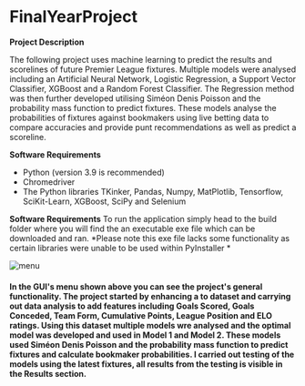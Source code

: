 # FinalYearProject


**Project Description**

The following project uses machine learning to predict the results and scorelines of future Premier League fixtures. Multiple models were analysed including an Artificial Neural Network, Logistic Regression, a Support Vector Classifier, XGBoost and a Random Forest Classifier. The Regression method was then further developed utilising Siméon Denis Poisson and the probability mass function to predict fixtures. These models analyse the probabilities of fixtures against bookmakers using live betting data to compare accuracies and provide punt recommendations as well as predict a scoreline.

**Software Requirements**

- Python (version 3.9 is recommended)
- Chromedriver
- The Python libraries TKinker, Pandas, Numpy, MatPlotlib, Tensorflow, SciKit-Learn, XGBoost, SciPy and Selenium

**Software Requirements**
To run the application simply head to the build folder where you will find the an executable exe file which can be downloaded and ran. *Please note this exe file lacks some functionality as certain libraries were unable to be used within PyInstaller *

![menu](https://user-images.githubusercontent.com/43520641/117599176-35e32000-b141-11eb-87f5-36abcfa914ee.PNG)


#### In the GUI's menu shown above you can see the project's general functionality. The project started by enhancing a to dataset and carrying out data analysis to add features including Goals Scored, Goals Conceded, Team Form, Cumulative Points, League Position and ELO ratings. Using this dataset multiple models wre analysed and the optimal model was developed and used in Model 1 and Model 2. These models used Siméon Denis Poisson and the probability mass function to predict fixtures and calculate bookmaker probabilities. I carried out testing of the models using the latest fixtures, all results from the testing is visible in the Results section.
